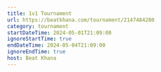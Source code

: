 ```yaml
---
title: 1v1 Tournament
url: https://beatkhana.com/tournament/2147484280
category: tournament
startDateTime: 2024-05-01T21:09:00
ignoreStartTime: true
endDateTime: 2024-05-04T21:09:00
ignoreEndTime: true
host: Beat Khana
---
```

